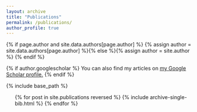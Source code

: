 ```yaml
---
layout: archive
title: "Publications"
permalink: /publications/
author_profile: true
---
```

<!-- Fixed: link to googlescholar did not work... author data were added this way -->
{% if page.author and site.data.authors[page.author] %}
  {% assign author = site.data.authors[page.author] %}{% else %}{% assign author = site.author %}
{% endif %}

{% if author.googlescholar %}
  You can also find my articles on <u><a href="{{author.googlescholar}}">my Google Scholar profile</a>.</u>
{% endif %}

{% include base_path %}

<!-- Modification based on Nelle's version in our compbio website -->

<ul>{% for post in site.publications reversed %}
  {% include archive-single-bib.html %}
{% endfor %}</ul>
